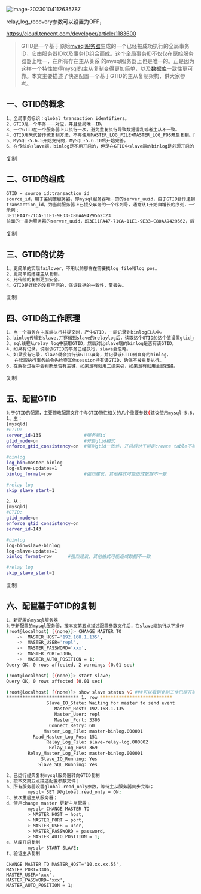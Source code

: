 ![image-20230104112635787](../../../../../Library/Application%20Support/typora-user-images/image-20230104112635787.png)

relay_log_recovery参数可以设置为OFF，



https://cloud.tencent.com/developer/article/1183600





>  GTID是一个基于原始[mysql](https://cloud.tencent.com/product/cdb?from=10680)[服务器](https://cloud.tencent.com/product/cvm?from=10680)生成的一个已经被成功执行的全局事务ID，它由服务器ID以及事务ID组合而成。这个全局事务ID不仅仅在原始服务器器上唯一，在所有存在主从关系 的mysql服务器上也是唯一的。正是因为这样一个特性使得mysql的主从复制变得更加简单，以及[数据库](https://cloud.tencent.com/solution/database?from=10680)一致性更可靠。本文主要描述了快速配置一个基于GTID的主从复制架构，供大家参考。 

## 一、GTID的概念

```sh
1、全局事务标识：global transaction identifiers。
2、GTID是一个事务一一对应，并且全局唯一ID。
3、一个GTID在一个服务器上只执行一次，避免重复执行导致数据混乱或者主从不一致。
4、GTID用来代替传统复制方法，不再使用MASTER_LOG_FILE+MASTER_LOG_POS开启复制。而是使用MASTER_AUTO_POSTION=1的方式开始复制。
5、MySQL-5.6.5开始支持的，MySQL-5.6.10后开始完善。
6、在传统的slave端，binlog是不用开启的，但是在GTID中slave端的binlog是必须开启的，目的是记录执行过的GTID（强制）。
```

复制

## 二、GTID的组成

```sh
GTID = source_id:transaction_id
source_id，用于鉴别原服务器，即mysql服务器唯一的的server_uuid，由于GTID会传递到slave，所以也可以理解为源ID。
transaction_id，为当前服务器上已提交事务的一个序列号，通常从1开始自增长的序列，一个数值对应一个事务。        
示例：          
3E11FA47-71CA-11E1-9E33-C80AA9429562:23
前面的一串为服务器的server_uuid，即3E11FA47-71CA-11E1-9E33-C80AA9429562，后面的23为transaction_id
```

复制

## 三、GTID的优势

```sh
1、更简单的实现failover，不用以前那样在需要找log_file和log_pos。
2、更简单的搭建主从复制。
3、比传统的复制更加安全。
4、GTID是连续的没有空洞的，保证数据的一致性，零丢失。
```

复制

## 四、GTID的工作原理

```sh
1、当一个事务在主库端执行并提交时，产生GTID，一同记录到binlog日志中。
2、binlog传输到slave,并存储到slave的relaylog后，读取这个GTID的这个值设置gtid_next变量，即告诉Slave，下一个要执行的GTID值。
3、sql线程从relay log中获取GTID，然后对比slave端的binlog是否有该GTID。
4、如果有记录，说明该GTID的事务已经执行，slave会忽略。
5、如果没有记录，slave就会执行该GTID事务，并记录该GTID到自身的binlog，
   在读取执行事务前会先检查其他session持有该GTID，确保不被重复执行。
6、在解析过程中会判断是否有主键，如果没有就用二级索引，如果没有就用全部扫描。
```

复制

## 五、配置GTID

```sh
对于GTID的配置，主要修改配置文件中与GTID特性相关的几个重要参数(建议使用mysql-5.6.5以上版本)，如下:
1、主：
[mysqld]
#GTID:
server_id=135                #服务器id
gtid_mode=on                 #开启gtid模式
enforce_gtid_consistency=on  #强制gtid一致性，开启后对于特定create table不被支持

#binlog
log_bin=master-binlog
log-slave-updates=1    
binlog_format=row            #强烈建议，其他格式可能造成数据不一致

#relay log
skip_slave_start=1            

2、从：
[mysqld]
#GTID:
gtid_mode=on
enforce_gtid_consistency=on
server_id=143

#binlog
log-bin=slave-binlog
log-slave-updates=1
binlog_format=row      #强烈建议，其他格式可能造成数据不一致

#relay log
skip_slave_start=1
```

复制

## 六、配置基于GTID的复制

```sh
1、新配置的mysql服务器
对于新配置的mysql服务器，按本文第五点描述配置参数文件后，在slave端执行以下操作
(root@localhost) [(none)]> CHANGE MASTER TO  
    ->  MASTER_HOST='192.168.1.135',    
    ->  MASTER_USER='repl',    
    ->  MASTER_PASSWORD='xxx',    
    ->  MASTER_PORT=3306,    
    ->  MASTER_AUTO_POSITION = 1;
Query OK, 0 rows affected, 2 warnings (0.01 sec)

(root@localhost) [(none)]> start slave;
Query OK, 0 rows affected (0.01 sec)

(root@localhost) [(none)]> show slave status \G ###可以看到复制工作已经开始且正常
*************************** 1. row ***************************
               Slave_IO_State: Waiting for master to send event
                  Master_Host: 192.168.1.135
                  Master_User: repl
                  Master_Port: 3306
                Connect_Retry: 60
              Master_Log_File: master-binlog.000001
          Read_Master_Log_Pos: 151
               Relay_Log_File: slave-relay-log.000002
                Relay_Log_Pos: 369
        Relay_Master_Log_File: master-binlog.000001
             Slave_IO_Running: Yes
            Slave_SQL_Running: Yes

2、已运行经典复制mysql服务器转向GTID复制
a、按本文第五点描述配置参数文件；
b、所有服务器设置global.read_only参数，等待主从服务器同步完毕；
        mysql> SET @@global.read_only = ON; 
c、依次重启主从服务器；
d、使用change master 更新主从配置；
        mysql> CHANGE MASTER TO
        > MASTER_HOST = host,
        > MASTER_PORT = port,
        > MASTER_USER = user,
        > MASTER_PASSWORD = password,
        > MASTER_AUTO_POSITION = 1;
e、从库开启复制
        mysql> START SLAVE;
f、验证主从复制        
```



    CHANGE MASTER TO MASTER_HOST='10.xx.xx.55',
    MASTER_PORT=3306,
    MASTER_USER='xxx',
    MASTER_PASSWORD='xxx',
    MASTER_AUTO_POSITION = 1;
